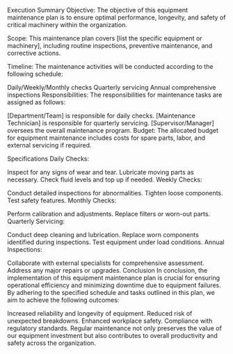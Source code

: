 Execution Summary
Objective: The objective of this equipment maintenance plan is to ensure optimal performance, longevity, and safety of critical machinery within the organization.

Scope: This maintenance plan covers [list the specific equipment or machinery], including routine inspections, preventive maintenance, and corrective actions.

Timeline: The maintenance activities will be conducted according to the following schedule:

Daily/Weekly/Monthly checks
Quarterly servicing
Annual comprehensive inspections
Responsibilities: The responsibilities for maintenance tasks are assigned as follows:

[Department/Team] is responsible for daily checks.
[Maintenance Technician] is responsible for quarterly servicing.
[Supervisor/Manager] oversees the overall maintenance program.
Budget: The allocated budget for equipment maintenance includes costs for spare parts, labor, and external servicing if required.

Specifications
Daily Checks:

Inspect for any signs of wear and tear.
Lubricate moving parts as necessary.
Check fluid levels and top up if needed.
Weekly Checks:

Conduct detailed inspections for abnormalities.
Tighten loose components.
Test safety features.
Monthly Checks:

Perform calibration and adjustments.
Replace filters or worn-out parts.
Quarterly Servicing:

Conduct deep cleaning and lubrication.
Replace worn components identified during inspections.
Test equipment under load conditions.
Annual Inspections:

Collaborate with external specialists for comprehensive assessment.
Address any major repairs or upgrades.
Conclusion
In conclusion, the implementation of this equipment maintenance plan is crucial for ensuring operational efficiency and minimizing downtime due to equipment failures. By adhering to the specified schedule and tasks outlined in this plan, we aim to achieve the following outcomes:

Increased reliability and longevity of equipment.
Reduced risk of unexpected breakdowns.
Enhanced workplace safety.
Compliance with regulatory standards.
Regular maintenance not only preserves the value of our equipment investment but also contributes to overall productivity and safety across the organization.